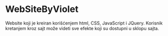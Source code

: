 # WebSiteByViolet

Website koji je kreiran korišćenjem html, CSS, JavaScript i JQuery. Korisnik kretanjem kroz sajt može videti sve efekte koji su dostupni u sklopu sajta.
